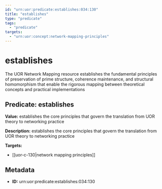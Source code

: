 ```yaml
---
id: "urn:uor:predicate:establishes:034:130"
title: "establishes"
type: "predicate"
tags:
  - "predicate"
targets:
  - "urn:uor:concept:network-mapping-principles"
---
```


# establishes

The UOR Network Mapping resource establishes the fundamental principles of preservation of prime structure, coherence maintenance, and structural homomorphism that enable the rigorous mapping between theoretical concepts and practical implementations

## Predicate: establishes

**Value:** establishes the core principles that govern the translation from UOR theory to networking practice

**Description:** establishes the core principles that govern the translation from UOR theory to networking practice

**Targets:**

- [[uor-c-130|network mapping principles]]

## Metadata

- **ID:** urn:uor:predicate:establishes:034:130
